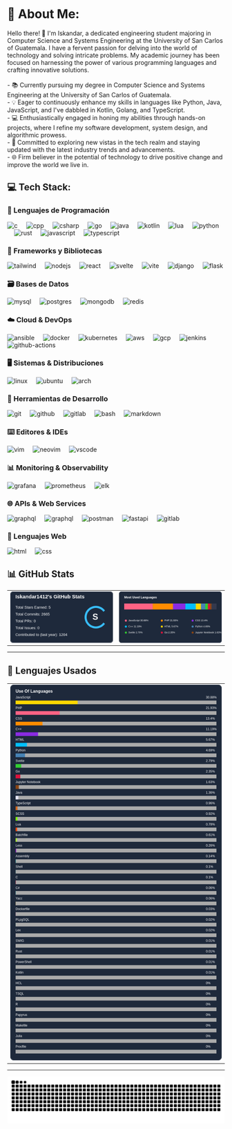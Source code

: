 # 💫 About Me:
Hello there! 👋 I'm Iskandar, a dedicated engineering student majoring in Computer Science and Systems Engineering at the University of San Carlos of Guatemala. I have a fervent passion for delving into the world of technology and solving intricate problems. My academic journey has been focused on harnessing the power of various programming languages and crafting innovative solutions.<br><br>- 📚 Currently pursuing my degree in Computer Science and Systems Engineering at the University of San Carlos of Guatemala.<br>- 💡 Eager to continuously enhance my skills in languages like Python, Java, JavaScript, and I've dabbled in Kotlin, Golang, and TypeScript.<br>- 💻 Enthusiastically engaged in honing my abilities through hands-on projects, where I refine my software development, system design, and algorithmic prowess.<br>- 🚀 Committed to exploring new vistas in the tech realm and staying updated with the latest industry trends and advancements.<br>- 🌐 Firm believer in the potential of technology to drive positive change and improve the world we live in.


## 💻 Tech Stack:

<!-- ![C++](https://img.shields.io/badge/c++-%2300599C.svg?style=for-the-badge&logo=c%2B%2B&logoColor=white) ![C](https://img.shields.io/badge/C-%2320232a.svg?style=for-the-badge&logo=C&logoColor=%ff5733) ![Csharp](https://img.shields.io/badge/Csharp-%2320232a.svg?style=for-the-badge&logo=Csharp&logoColor=%ff5733) ![Java](https://img.shields.io/badge/java-%23ED8B00.svg?style=for-the-badge&logo=java&logoColor=white) ![JavaScript](https://img.shields.io/badge/javascript-%23323330.svg?style=for-the-badge&logo=javascript&logoColor=%23F7DF1E) ![Kotlin](https://img.shields.io/badge/kotlin-%230095D5.svg?style=for-the-badge&logo=kotlin&logoColor=white) ![Go](https://img.shields.io/badge/go-%2300ADD8.svg?style=for-the-badge&logo=go&logoColor=white) ![TypeScript](https://img.shields.io/badge/typescript-%23007ACC.svg?style=for-the-badge&logo=typescript&logoColor=white) ![Python](https://img.shields.io/badge/python-3670A0?style=for-the-badge&logo=python&logoColor=ffdd54) ![NodeJS](https://img.shields.io/badge/node.js-6DA55F?style=for-the-badge&logo=node.js&logoColor=white) ![React](https://img.shields.io/badge/react-%2320232a.svg?style=for-the-badge&logo=react&logoColor=%2361DAFB) ![Svelte](https://img.shields.io/badge/svelte-d6d1d0?style=for-the-badge&logo=svelte&logoColor=%ff5733) ![Docker](https://img.shields.io/badge/Docker-%230066cc.svg?style=for-the-badge&logo=Docker&logoColor=%23ffffff) ![Linux](https://img.shields.io/badge/Linux-%23FCC624.svg?style=for-the-badge&logo=Linux&logoColor=%23000000) -->

<!-- https://github.com/tandpfun/skill-icons#readme -->

### 🔷 Lenguajes de Programación
<div align="left">
  <img src="https://skillicons.dev/icons?i=c" height="40" alt="c" title="C"/>
  <img width="12" />
  <img src="https://skillicons.dev/icons?i=cpp" height="40" alt="cpp" title="C++"/>
  <img width="12" />
  <img src="https://skillicons.dev/icons?i=cs" height="40" alt="csharp" title="C#"/>
  <img width="12" />
  <img src="https://skillicons.dev/icons?i=go" height="40" alt="go" title="Go"/>
  <img width="12" />
  <img src="https://skillicons.dev/icons?i=java" height="40" alt="java" title="Java"/>
  <img width="12" />
  <img src="https://skillicons.dev/icons?i=kotlin" height="40" alt="kotlin" title="Kotlin"/>
  <img width="12" />
  <img src="https://skillicons.dev/icons?i=lua" height="40" alt="lua" title="Lua"/>
  <img width="12" />
  <img src="https://skillicons.dev/icons?i=py" height="40" alt="python" title="Python"/>
  <img width="12" />
  <img src="https://skillicons.dev/icons?i=rust" height="40" alt="rust" title="Rust"/>
  <img width="12" />
  <img src="https://skillicons.dev/icons?i=js" height="40" alt="javascript" title="JavaScript"/>
  <img width="12" />
  <img src="https://skillicons.dev/icons?i=ts" height="40" alt="typescript" title="TypeScript"/>
</div>

### 🚀 Frameworks y Bibliotecas
<div align="left">
  <img src="https://skillicons.dev/icons?i=tailwind" height="40" alt="tailwind" title="Tailwind"/>
  <img width="12" />
  <img src="https://skillicons.dev/icons?i=nodejs" height="40" alt="nodejs" title="Node.js"/>
  <img width="12" />
  <img src="https://skillicons.dev/icons?i=react" height="40" alt="react" title="React"/>
  <img width="12" />
  <img src="https://skillicons.dev/icons?i=svelte" height="40" alt="svelte" title="Svelte"/>
  <img width="12" />
  <img src="https://skillicons.dev/icons?i=vite" height="40" alt="vite" title="Vite"/>
  <img width="12" />
  <img src="https://skillicons.dev/icons?i=django" height="40" alt="django" title="Django"/>
  <img width="12" />
  <img src="https://skillicons.dev/icons?i=flask" height="40" alt="flask" title="Flask"/>
</div>

### 🗃️ Bases de Datos
<div align="left">
  <img src="https://skillicons.dev/icons?i=mysql" height="40" alt="mysql" title="MySQL"/>
  <img width="12" />
  <img src="https://skillicons.dev/icons?i=postgres" height="40" alt="postgres" title="PostgreSQL"/>
  <img width="12" />
  <img src="https://skillicons.dev/icons?i=mongodb" height="40" alt="mongodb" title="MongoDB"/>
  <img width="12" />
  <img src="https://skillicons.dev/icons?i=redis" height="40" alt="redis" title="Redis"/>
</div>

### ☁️ Cloud & DevOps
<div align="left">
  <img src="https://skillicons.dev/icons?i=ansible" height="40" alt="ansible" title="Ansible"/>
  <img width="12" />
  <img src="https://skillicons.dev/icons?i=docker" height="40" alt="docker" title="Docker"/>
  <img width="12" />
  <img src="https://skillicons.dev/icons?i=kubernetes" height="40" alt="kubernetes" title="Kubernetes"/>
  <img width="12" />
  <img src="https://skillicons.dev/icons?i=aws" height="40" alt="aws" title="AWS"/>
  <img width="12" />
  <img src="https://skillicons.dev/icons?i=gcp" height="40" alt="gcp" title="Google Cloud"/>
  <img width="12" />
  <img src="https://skillicons.dev/icons?i=jenkins" height="40" alt="jenkins" title="Jenkins"/>
  <img width="12" />
  <img src="https://skillicons.dev/icons?i=githubactions" height="40" alt="github-actions" title="GitHub Actions"/>
</div>

### 🖥️ Sistemas & Distribuciones
<div align="left">
  <img src="https://skillicons.dev/icons?i=linux" height="40" alt="linux" title="Linux"/>
  <img width="12" />
  <img src="https://skillicons.dev/icons?i=ubuntu" height="40" alt="ubuntu" title="Ubuntu"/>
  <img width="12" />
  <img src="https://skillicons.dev/icons?i=arch" height="40" alt="arch" title="Arch Linux"/>
</div>

### 🔧 Herramientas de Desarrollo
<div align="left">
  <img src="https://skillicons.dev/icons?i=git" height="40" alt="git" title="Git"/>
  <img width="12" />
  <img src="https://skillicons.dev/icons?i=github" height="40" alt="github" title="GitHub"/>
  <img width="12" />
  <img src="https://skillicons.dev/icons?i=gitlab" height="40" alt="gitlab" title="GitLab"/>
  <img width="12" />
  <img src="https://skillicons.dev/icons?i=bash" height="40" alt="bash" title="Bash"/>
  <img width="12" />
  <img src="https://skillicons.dev/icons?i=md" height="40" alt="markdown" title="Markdown"/>
</div>

### ⌨️ Editores & IDEs
<div align="left">
  <img src="https://skillicons.dev/icons?i=vim" height="40" alt="vim" title="Vim"/>
  <img width="12" />
  <img src="https://skillicons.dev/icons?i=neovim" height="40" alt="neovim" title="Neovim"/>
  <img width="12" />
  <img src="https://skillicons.dev/icons?i=vscode" height="40" alt="vscode" title="VS Code"/>
</div>

### 📊 Monitoring & Observability
<div align="left">
  <img src="https://skillicons.dev/icons?i=grafana" height="40" alt="grafana" title="Grafana"/>
  <img width="12" />
  <img src="https://skillicons.dev/icons?i=prometheus" height="40" alt="prometheus" title="Prometheus"/>
  <img width="12" />
  <img src="https://skillicons.dev/icons?i=elasticsearch" height="40" alt="elk" title="ELK Stack"/>
</div>

### 🌐 APIs & Web Services
<div align="left">
  <img src="https://skillicons.dev/icons?i=graphql" height="40" alt="graphql" title="GraphQL"/>
  <img width="12" />
  <img src="https://skillicons.dev/icons?i=crystal" height="40" alt="graphql" title="Crystal"/>
  <img width="12" />
  <img src="https://skillicons.dev/icons?i=postman" height="40" alt="postman" title="Postman"/>
  <img width="12" />
  <img src="https://skillicons.dev/icons?i=fastapi" height="40" alt="fastapi" title="FastAPI"/>
  <img width="12" />
  <img src="https://skillicons.dev/icons?i=obsidian" height="40" alt="gitlab" title="Obsidian"/>
</div>

### 🧩 Lenguajes Web
<div align="left">
  <img src="https://skillicons.dev/icons?i=html" height="40" alt="html" title="HTML"/>
  <img width="12" />
  <img src="https://skillicons.dev/icons?i=css" height="40" alt="css" title="CSS"/>
</div>

<!-- ## 📊 GitHub Stats: -->
<!-- LANGUAGES-START -->
## 📊 GitHub Stats


<table align="center">
  <tr>
    <td align="center">
      <img src="./node_scripts/scripts/github_stats.png" />
    </td>
    <td align="center">
      <img src="./node_scripts/scripts/language_chart.png" />
    </td>
  </tr>
</table>


---------


## 🔢 Lenguajes Usados


<table align="center">
  <tr>
    <td align="center">
      <img src="./node_scripts/scripts/languages_chart.png" />
    </td>
  </tr>
</table>




<!-- Última actualización: 2025-08-15T12:19:57.056Z -->

<!-- LANGUAGES-END -->
------
![github contribution grid snake animation](https://raw.githubusercontent.com/rfyiamcool/rfyiamcool/output/github-contribution-grid-snake.svg)